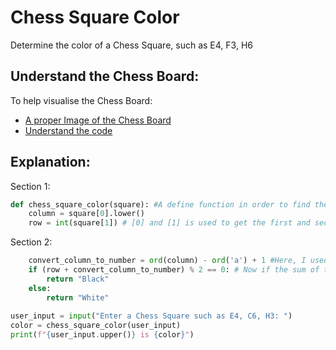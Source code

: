 # Chess Square Color
Determine the color of a Chess Square, such as E4, F3, H6

## Understand the Chess Board:
To help visualise the Chess Board:
- [A proper Image of the Chess Board](https://www.google.com/search?client=opera-gx&hs=Yy1&sca_esv=82f832aba91fe7d7&sxsrf=ADLYWILQRhdJhKhzcSPp2pPNeoQhytJdBw:1723737093065&q=chess.com+chessboard&udm=2&fbs=AEQNm0Aa4sjWe7Rqy32pFwRj0UkWd8nbOJfsBGGB5IQQO6L3J_86uWOeqwdnV0yaSF-x2joQcoZ-0Q2Udkt2zEybT7HdNV1kobqvEwEVRYBCltlBtQd5-pPeakpVgpgEn2RgmgzeZo15rltNMrDtoZe63sl46hHJXZmfPBeZdqdwrtlSxkvce3I&sa=X&ved=2ahUKEwiA5viIrfeHAxW1RaQEHeEWAc8QtKgLegQIEBAB&cshid=1723737099491164&biw=1495&bih=715&dpr=1.25#vhid=XdVW6qO-5PBNcM&vssid=mosaic)
- [Understand the code](https://github.com/LukaCet/Chess-Square-Color/blob/main/ChessCode.py)

## Explanation:

Section 1:
```python
def chess_square_color(square): #A define function in order to find the color of the square
    column = square[0].lower()
    row = int(square[1]) # [0] and [1] is used to get the first and second character of the str respectively
```
Section 2:
```python
    convert_column_to_number = ord(column) - ord('a') + 1 #Here, I used the ord function and made a new variable to convert the column str variable into a number. So G, with a value of 103 would have a converted value of 7 because 103 - 97 (Value of 'a') + 1 = 7
    if (row + convert_column_to_number) % 2 == 0: # Now if the sum of the row and the converted column are even, then the answer is Black, otherwise it's White, so G6 for instance is white because 7 + 6 is not an even number.
        return "Black"
    else:
        return "White"
    
user_input = input("Enter a Chess Square such as E4, C6, H3: ")
color = chess_square_color(user_input)
print(f"{user_input.upper()} is {color}")
```
